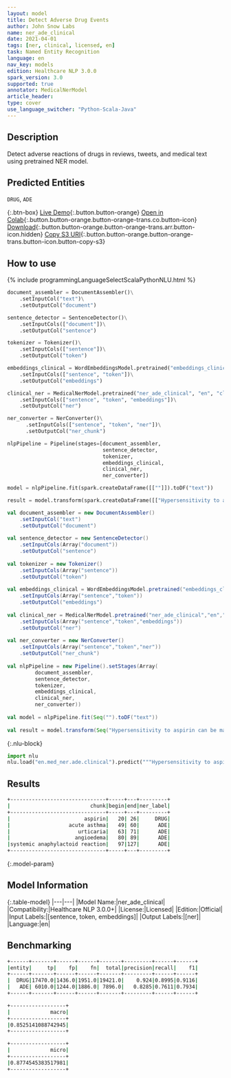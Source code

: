 ```yaml
---
layout: model
title: Detect Adverse Drug Events
author: John Snow Labs
name: ner_ade_clinical
date: 2021-04-01
tags: [ner, clinical, licensed, en]
task: Named Entity Recognition
language: en
nav_key: models
edition: Healthcare NLP 3.0.0
spark_version: 3.0
supported: true
annotator: MedicalNerModel
article_header:
type: cover
use_language_switcher: "Python-Scala-Java"
---
```


## Description

Detect adverse reactions of drugs in reviews, tweets, and medical text using pretrained NER model.

## Predicted Entities

`DRUG`, `ADE`

{:.btn-box}
[Live Demo](https://demo.johnsnowlabs.com/healthcare/ADE/){:.button.button-orange}
[Open in Colab](https://colab.research.google.com/github/JohnSnowLabs/spark-nlp-workshop/blob/master/tutorials/Certification_Trainings/Healthcare/16.Adverse_Drug_Event_ADE_NER_and_Classifier.ipynb){:.button.button-orange.button-orange-trans.co.button-icon}
[Download](https://s3.amazonaws.com/auxdata.johnsnowlabs.com/clinical/models/ner_ade_clinical_en_3.0.0_3.0_1617260622471.zip){:.button.button-orange.button-orange-trans.arr.button-icon.hidden}
[Copy S3 URI](s3://auxdata.johnsnowlabs.com/clinical/models/ner_ade_clinical_en_3.0.0_3.0_1617260622471.zip){:.button.button-orange.button-orange-trans.button-icon.button-copy-s3}

## How to use

<div class="tabs-box" markdown="1">
{% include programmingLanguageSelectScalaPythonNLU.html %}

```python
document_assembler = DocumentAssembler()\
    .setInputCol("text")\
    .setOutputCol("document")

sentence_detector = SentenceDetector()\
    .setInputCols(["document"])\
    .setOutputCol("sentence")

tokenizer = Tokenizer()\
    .setInputCols(["sentence"])\
    .setOutputCol("token")

embeddings_clinical = WordEmbeddingsModel.pretrained("embeddings_clinical", "en", "clinical/models")\
    .setInputCols(["sentence", "token"])\
    .setOutputCol("embeddings")

clinical_ner = MedicalNerModel.pretrained("ner_ade_clinical", "en", "clinical/models")\
    .setInputCols(["sentence", "token", "embeddings"])\
    .setOutputCol("ner")

ner_converter = NerConverter()\
 	  .setInputCols(["sentence", "token", "ner"])\
 	  .setOutputCol("ner_chunk")

nlpPipeline = Pipeline(stages=[document_assembler,
                               sentence_detector,
                               tokenizer,
                               embeddings_clinical,
                               clinical_ner,
                               ner_converter])

model = nlpPipeline.fit(spark.createDataFrame([[""]]).toDF("text"))

result = model.transform(spark.createDataFrame([["Hypersensitivity to aspirin can be manifested as acute asthma, urticaria and/or angioedema, or a systemic anaphylactoid reaction."]]).toDF("text"))
```
```scala
val document_assembler = new DocumentAssembler()
	.setInputCol("text")
	.setOutputCol("document")
	
val sentence_detector = new SentenceDetector()
	.setInputCols(Array("document"))
	.setOutputCol("sentence")
	
val tokenizer = new Tokenizer()
	.setInputCols(Array("sentence"))
	.setOutputCol("token")
	
val embeddings_clinical = WordEmbeddingsModel.pretrained("embeddings_clinical","en","clinical/models")
	.setInputCols(Array("sentence","token"))
	.setOutputCol("embeddings")
	
val clinical_ner = MedicalNerModel.pretrained("ner_ade_clinical","en","clinical/models")
	.setInputCols(Array("sentence","token","embeddings"))
	.setOutputCol("ner")
	
val ner_converter = new NerConverter()
	.setInputCols(Array("sentence","token","ner"))
	.setOutputCol("ner_chunk")
	
val nlpPipeline = new Pipeline().setStages(Array(
		 document_assembler, 
		 sentence_detector, 
		 tokenizer, 
		 embeddings_clinical, 
		 clinical_ner, 
		 ner_converter))
	
val model = nlpPipeline.fit(Seq("").toDF("text"))
	
val result = model.transform(Seq("Hypersensitivity to aspirin can be manifested as acute asthma, urticaria and/or angioedema, or a systemic anaphylactoid reaction.").toDF("text"))
```


{:.nlu-block}
```python
import nlu
nlu.load("en.med_ner.ade.clinical").predict("""Hypersensitivity to aspirin can be manifested as acute asthma, urticaria and/or angioedema, or a systemic anaphylactoid reaction.""")
```

## Results

```bash
+-------------------------------+-----+---+---------+
|                          chunk|begin|end|ner_label|
+-------------------------------+-----+---+---------+
|                        aspirin|   20| 26|     DRUG|
|                   acute asthma|   49| 60|      ADE|
|                      urticaria|   63| 71|      ADE|
|                     angioedema|   80| 89|      ADE|
|systemic anaphylactoid reaction|   97|127|      ADE|
+-------------------------------+-----+---+---------+
```

{:.model-param}
## Model Information

{:.table-model}
|---|---|
|Model Name:|ner_ade_clinical|
|Compatibility:|Healthcare NLP 3.0.0+|
|License:|Licensed|
|Edition:|Official|
|Input Labels:|[sentence, token, embeddings]|
|Output Labels:|[ner]|
|Language:|en|

## Benchmarking

```bash
+------+-------+------+------+-------+---------+------+------+
|entity|     tp|    fp|    fn|  total|precision|recall|    f1|
+------+-------+------+------+-------+---------+------+------+
|  DRUG|17470.0|1436.0|1951.0|19421.0|    0.924|0.8995|0.9116|
|   ADE| 6010.0|1244.0|1886.0| 7896.0|   0.8285|0.7611|0.7934|
+------+-------+------+------+-------+---------+------+------+

+------------------+
|             macro|
+------------------+
|0.8525141088742945|
+------------------+

+------------------+
|             micro|
+------------------+
|0.8774545383517981|
+------------------+
```